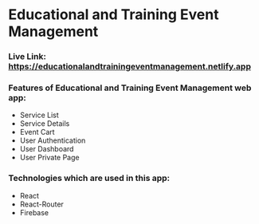 # Educational and Training Event Management

### Live Link: https://educationalandtrainingeventmanagement.netlify.app

### Features of Educational and Training Event Management web app:

- Service List
- Service Details
- Event Cart
- User Authentication
- User Dashboard
- User Private Page

### Technologies which are used in this app:

- React
- React-Router
- Firebase
